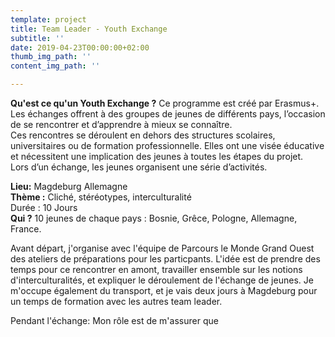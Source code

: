 ```yaml
---
template: project
title: Team Leader - Youth Exchange
subtitle: ''
date: 2019-04-23T00:00:00+02:00
thumb_img_path: ''
content_img_path: ''

---
```

**Qu'est ce qu'un Youth Exchange ?** Ce programme est créé par Erasmus+. Les échanges offrent à des groupes de jeunes de différents pays, l’occasion de se rencontrer et d’apprendre à mieux se connaître.  
Ces rencontres se déroulent en dehors des structures scolaires, universitaires ou de formation professionnelle. Elles ont une visée éducative et nécessitent une implication des jeunes à toutes les étapes du projet.  
Lors d’un échange, les jeunes organisent une série d’activités.

**Lieu:** Magdeburg Allemagne  
**Thème :** Cliché, stéréotypes, interculturalité  
Durée : 10 Jours  
**Qui ?** 10 jeunes de chaque pays : Bosnie, Grêce, Pologne, Allemagne, France.

Avant départ, j'organise avec l'équipe de Parcours le Monde Grand Ouest des ateliers de préparations pour les particpants. L'idée est de prendre des temps pour ce rencontrer en amont, travailler ensemble sur les notions d'interculturalités, et expliquer le déroulement de l'échange de jeunes. Je m'occupe également du transport, et je vais deux jours à Magdeburg pour un temps de formation avec les autres team leader.   
  
Pendant l'échange: Mon rôle est de m'assurer que 